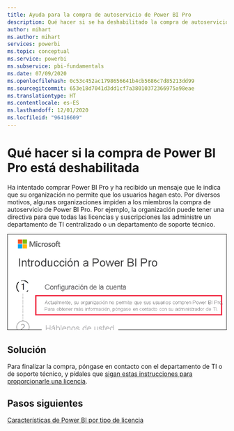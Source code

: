 ```yaml
---
title: Ayuda para la compra de autoservicio de Power BI Pro
description: Qué hacer si se ha deshabilitado la compra de autoservicio. No se puede comprar Power BI Pro para el servicio Power BI.
author: mihart
ms.author: mihart
services: powerbi
ms.topic: conceptual
ms.service: powerbi
ms.subservice: pbi-fundamentals
ms.date: 07/09/2020
ms.openlocfilehash: 0c53c452ac1798656641b4cb5686c7d85213dd99
ms.sourcegitcommit: 653e18d7041d3dd1cf7a38010372366975a98eae
ms.translationtype: HT
ms.contentlocale: es-ES
ms.lasthandoff: 12/01/2020
ms.locfileid: "96416609"
---
```

# <a name="what-to-do-if-purchasing-power-bi-pro-is-disabled"></a>Qué hacer si la compra de Power BI Pro está deshabilitada

Ha intentado comprar Power BI Pro y ha recibido un mensaje que le indica que su organización no permite que los usuarios hagan esto. Por diversos motivos, algunas organizaciones impiden a los miembros la compra de autoservicio de Power BI Pro.  Por ejemplo, la organización puede tener una directiva para que todas las licencias y suscripciones las administre un departamento de TI centralizado o un departamento de soporte técnico. 

![Captura de pantalla en la que se muestra el mensaje de error después de la selección de Configuración de la cuenta](media/service-self-service-purchase-help/power-bi-error.png)

## <a name="solution"></a>Solución
Para finalizar la compra, póngase en contacto con el departamento de TI o de soporte técnico, y pídales que [sigan estas instrucciones para proporcionarle una licencia](../admin/service-admin-manage-licenses.md).

## <a name="next-steps"></a>Pasos siguientes
[Características de Power BI por tipo de licencia](service-features-license-type.md)